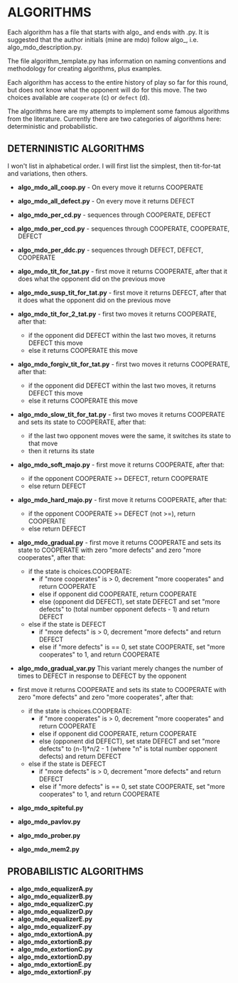 # ALGORITHMS

Each algorithm has a file that starts with algo_ and ends with .py. It is suggested that the author initials (mine are mdo) follow algo_, i.e. algo_mdo_description.py.

The file algorithm_template.py has information on naming conventions and methodology for creating algorithms, plus examples.

Each algorithm has access to the entire history of play so far for this round, but does not know what the opponent will do for this move. The two choices available are `cooperate` (c) or `defect` (d).

The algorithms here are my attempts to implement some famous algorithms from the literature. Currently there are two categories of algorithms here: deterministic and probabilistic.

## DETERNINISTIC ALGORITHMS

I won't list in alphabetical order. I will first list the simplest, then tit-for-tat and variations, then others.

- **algo_mdo_all_coop.py** - On every move it returns COOPERATE
- **algo_mdo_all_defect.py** - On every move it returns DEFECT
- **algo_mdo_per_cd.py** - sequences through COOPERATE, DEFECT
- **algo_mdo_per_ccd.py** - sequences through COOPERATE, COOPERATE, DEFECT
- **algo_mdo_per_ddc.py** - sequences through DEFECT, DEFECT, COOPERATE

- **algo_mdo_tit_for_tat.py** - first move it returns COOPERATE, after that it does what the opponent did on the previous move
- **algo_mdo_susp_tit_for_tat.py** - first move it returns DEFECT, after that it does what the opponent did on the previous move
- **algo_mdo_tit_for_2_tat.py** - first two moves it returns COOPERATE, after that:
  - if the opponent did DEFECT within the last two moves, it returns DEFECT this move
  - else it returns COOPERATE this move
- **algo_mdo_forgiv_tit_for_tat.py** - first two moves it returns COOPERATE, after that:
  - if the opponent did DEFECT within the last two moves, it returns DEFECT this move
  - else it returns COOPERATE this move
- **algo_mdo_slow_tit_for_tat.py** - first two moves it returns COOPERATE and sets its state to COOPERATE, after that:
  - if the last two opponent moves were the same, it switches its state to that move
  - then it returns its state
- **algo_mdo_soft_majo.py**  - first move it returns COOPERATE, after that:
  - if the opponent COOPERATE >= DEFECT, return COOPERATE
  - else return DEFECT
- **algo_mdo_hard_majo.py**  - first move it returns COOPERATE, after that:
  - if the opponent COOPERATE >= DEFECT (not >=), return COOPERATE
  - else return DEFECT
- **algo_mdo_gradual.py** - first move it returns COOPERATE and sets its state to COOPERATE with zero "more defects" and zero "more cooperates", after that:
  - if the state is choices.COOPERATE:
    - if "more cooperates" is > 0, decrement "more cooperates" and return COOPERATE
    - else if opponent did COOPERATE, return COOPERATE
    - else (opponent did DEFECT), set state DEFECT and set "more defects" to (total number opponent defects - 1) and return DEFECT
  - else if the state is DEFECT
    - if "more defects" is > 0, decrement "more defects" and return DEFECT
    -  else if "more defects" is == 0, set state COOPERATE, set "more cooperates" to 1, and return COOPERATE
- **algo_mdo_gradual_var.py** This variant merely changes the number of times to DEFECT in response to DEFECT by the opponent
 - first move it returns COOPERATE and sets its state to COOPERATE with zero "more defects" and zero "more cooperates", after that:
    - if the state is choices.COOPERATE:
      - if "more cooperates" is > 0, decrement "more cooperates" and return COOPERATE
      - else if opponent did COOPERATE, return COOPERATE
      - else (opponent did DEFECT), set state DEFECT and set "more defects" to (n-1)*n/2 - 1 (where "n" is total number opponent defects) and return DEFECT
    - else if the state is DEFECT
      - if "more defects" is > 0, decrement "more defects" and return DEFECT
      - else if "more defects" is == 0, set state COOPERATE, set "more cooperates" to 1, and return COOPERATE

- **algo_mdo_spiteful.py**
- **algo_mdo_pavlov.py**
- **algo_mdo_prober.py**
- **algo_mdo_mem2.py**


## PROBABILISTIC ALGORITHMS

- **algo_mdo_equalizerA.py**
- **algo_mdo_equalizerB.py**
- **algo_mdo_equalizerC.py**
- **algo_mdo_equalizerD.py**
- **algo_mdo_equalizerE.py**
- **algo_mdo_equalizerF.py**
- **algo_mdo_extortionA.py**
- **algo_mdo_extortionB.py**
- **algo_mdo_extortionC.py**
- **algo_mdo_extortionD.py**
- **algo_mdo_extortionE.py**
- **algo_mdo_extortionF.py**
